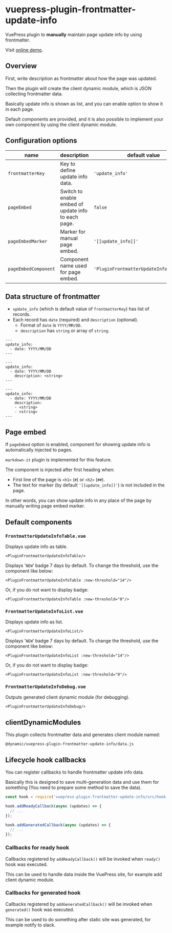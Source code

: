 # vuepress-plugin-frontmatter-update-info

VuePress plugin to **manually** maintain page update info by using frontmatter.

Visit [online demo](https://smori1983.github.io/vuepress-plugin-frontmatter-update-info-demo/).


## Overview

First, write description as frontmatter about how the page was updated.

Then the plugin will create the client dynamic module, which is JSON collecting frontmatter data.

Basically update info is shown as list, and you can enable option to show it in each page.

Default components are provided, and it is also possible to implement your own component by using the client dynamic module.


## Configuration options

| name                 | description                                         | default value                            |
|----------------------|-----------------------------------------------------|------------------------------------------|
| `frontmatterKey`     | Key to define update info data.                     | `'update_info'`                          |
| `pageEmbed`          | Switch to enable embed of update info to each page. | `false`                                  |
| `pageEmbedMarker`    | Marker for manual page embed.                       | `'[[update_info]]'`                      |
| `pageEmbedComponent` | Component name used for page embed.                 | `'PluginFrontmatterUpdateInfoPageEmbed'` |


## Data structure of frontmatter

- `update_info` (which is default value of `frontmatterKey`) has list of records.
- Each record has `date` (required) and `description` (optional).
  - Format of `date` is `YYYY/MM/DD`.
  - `description` has `string` or array of `string`.

```
---
update_info:
  - date: YYYY/MM/DD
---
```

```
---
update_info:
  - date: YYYY/MM/DD
    description: <string>
---
```

```
---
update_info:
  - date: YYYY/MM/DD
    description:
    - <string>
    - <string>
---
```


## Page embed

If `pageEmbed` option is enabled, component for showing update info is automatically injected to pages.

`markdown-it` plugin is implemented for this feature.

The component is injected after first heading when:

- First line of the page is `<h1>` (`#`) or `<h2>` (`##`).
- The text for marker (by default `'[[update_info]]'`) is not included in the page.

In other words, you can show update info in any place of the page by manually writing page embed marker.


## Default components

### `FrontmatterUpdateInfoTable.vue`

Displays update info as table.

```
<PluginFrontmatterUpdateInfoTable/>
```

Displays '`NEW`' badge 7 days by default. To change the threshold, use the component like below:

```
<PluginFrontmatterUpdateInfoTable :new-threshold="14"/>
```

Or, if you do not want to display badge:

```
<PluginFrontmatterUpdateInfoTable :new-threshold="0"/>
```

### `FrontmatterUpdateInfoList.vue`

Displays update info as list.

```
<PluginFrontmatterUpdateInfoList/>
```

Displays '`NEW`' badge 7 days by default. To change the threshold, use the component like below:

```
<PluginFrontmatterUpdateInfoList :new-threshold="14"/>
```

Or, if you do not want to display badge:

```
<PluginFrontmatterUpdateInfoList :new-threshold="0"/>
```

### `FrontmatterUpdateInfoDebug.vue`

Outputs generated client dynamic module (for debugging).

```
<PluginFrontmatterUpdateInfoDebug/>
```


## clientDynamicModules

This plugin collects frontmatter data and generates client module named:

```
@dynamic/vuepress-plugin-frontmatter-update-info/data.js
```


## Lifecycle hook callbacks

You can register callbacks to handle frontmatter update info data.

Basically this is designed to save multi-generation data and use them for something (You need to prepare some method to save the data).

```js
const hook = require('vuepress-plugin-frontmatter-update-info/src/hook');

hook.addReadyCallback(async (updates) => {
  // ...
});

hook.addGeneratedCallback(async (updates) => {
  // ...
});
```

### Callbacks for ready hook

Callbacks registered by `addReadyCallback()` will be invoked when `ready()` hook was executed.

This can be used to handle data inside the VuePress site, for example add client dynamic module.

### Callbacks for generated hook

Callbacks registered by `addGeneratedCallback()` will be invoked when `generated()` hook was executed.

This can be used to do something after static site was generated, for example notify to slack.

